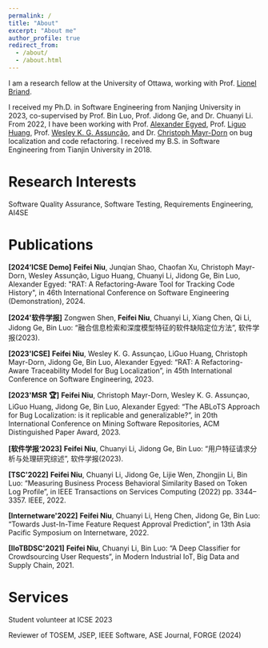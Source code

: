 ```yaml
---
permalink: /
title: "About"
excerpt: "About me"
author_profile: true
redirect_from: 
  - /about/
  - /about.html
---
```

I am a research fellow at the University of Ottawa, working with Prof. [Lionel Briand](https://www.lbriand.info).

I received my Ph.D. in Software Engineering from Nanjing University in 2023, co-supervised by Prof. Bin Luo, Prof. Jidong Ge, and Dr. Chuanyi Li. From 2022, I have been working with Prof. [Alexander Egyed](http://140.78.115.16/alexander.egyed/), Prof. [Liguo Huang](https://s2.smu.edu/~lghuang/), Prof. [Wesley K. G. Assunção](https://wesleyklewerton.github.io), and Dr. [Christoph Mayr-Dorn](https://christophdorn.wordpress.com) on bug localization and code refactoring. I received my B.S. in Software Engineering from Tianjin University in 2018.

Research Interests
======
Software Quality Assurance, Software Testing, Requirements Engineering, AI4SE

Publications
======
**[2024‘ICSE Demo]** **Feifei Niu**, Junqian Shao, Chaofan Xu, Christoph Mayr-Dorn, Wesley Assunção, Liguo Huang, Chuanyi Li, Jidong Ge, Bin Luo, Alexander Egyed: "RAT: A Refactoring-Aware Tool for Tracking Code History", in 46th International Conference on Software Engineering (Demonstration), 2024.

**[2024'软件学报]** Zongwen Shen, **Feifei Niu**, Chuanyi Li, Xiang Chen, Qi Li, Jidong Ge, Bin Luo: “融合信息检索和深度模型特征的软件缺陷定位方法”, 软件学报(2023).

**[2023'ICSE]** **Feifei Niu**, Wesley K. G. Assunçao, LiGuo Huang, Christoph Mayr-Dorn, Jidong Ge, Bin Luo, Alexander Egyed: “RAT: A Refactoring-Aware Traceability Model for Bug Localization”, in 45th International Conference on Software Engineering, 2023.

**[2023'MSR 🏆]** **Feifei Niu**, Christoph Mayr-Dorn, Wesley K. G. Assunçao, LiGuo Huang, Jidong Ge, Bin Luo, Alexander Egyed: “The ABLoTS Approach for Bug Localization: is it replicable and generalizable?”, in 20th International Conference on Mining Software Repositories, ACM Distinguished Paper Award, 2023.

**[软件学报‘2023]** **Feifei Niu**, Chuanyi Li, Jidong Ge, Bin Luo: “用户特征请求分析与处理研究综述”, 软件学报(2023).

**[TSC'2022]** **Feifei Niu**, Chuanyi Li, Jidong Ge, Lijie Wen, Zhongjin Li, Bin Luo: “Measuring Business Process Behavioral Similarity Based on Token Log Profile”, in IEEE Transactions on Services Computing (2022) pp. 3344–3357. IEEE, 2022.

**[Internetware'2022]** **Feifei Niu**, Chuanyi Li, Heng Chen, Jidong Ge, Bin Luo: “Towards Just-In-Time Feature Request Approval Prediction”, in 13th Asia Pacific Symposium on Internetware, 2022.

**[IIoTBDSC'2021]** **Feifei Niu**, Chuanyi Li, Bin Luo: “A Deep Classifier for Crowdsourcing User Requests”, in Modern Industrial IoT, Big Data and Supply Chain, 2021.

Services
======
Student volunteer at ICSE 2023

Reviewer of TOSEM, JSEP, IEEE Software, ASE Journal, FORGE (2024)
